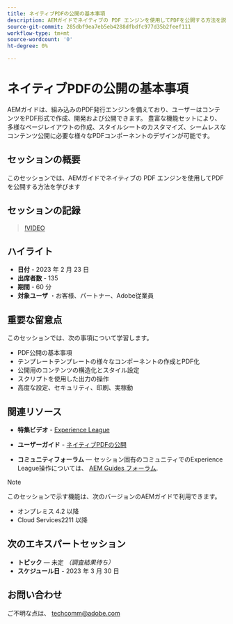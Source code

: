 ```yaml
---
title: ネイティブPDFの公開の基本事項
description: AEMガイドでネイティブの PDF エンジンを使用してPDFを公開する方法を説明します。
source-git-commit: 285dbf9ea7eb5eb4288dfbdfc977d35b2feef111
workflow-type: tm+mt
source-wordcount: '0'
ht-degree: 0%

---
```


# ネイティブPDFの公開の基本事項

AEMガイドは、組み込みのPDF発行エンジンを備えており、ユーザーはコンテンツをPDF形式で作成、開発および公開できます。 豊富な機能セットにより、多様なページレイアウトの作成、スタイルシートのカスタマイズ、シームレスなコンテンツ公開に必要な様々なPDFコンポーネントのデザインが可能です。

## セッションの概要

このセッションでは、AEMガイドでネイティブの PDF エンジンを使用してPDFを公開する方法を学びます

## セッションの記録

>[!VIDEO](https://video.tv.adobe.com/v/3416076/native-pdf?quality=12&learn=on)

## ハイライト

- **日付** - 2023 年 2 月 23 日
- **出席者数** - 135
- **期間** - 60 分
- **対象ユーザ** ・お客様、パートナー、Adobe従業員

## 重要な留意点

このセッションでは、次の事項について学習します。
- PDF公開の基本事項
- テンプレートテンプレートの様々なコンポーネントの作成とPDF化
- 公開用のコンテンツの構造化とスタイル設定
- スクリプトを使用した出力の操作
- 高度な設定、セキュリティ、印刷、実稼動

## 関連リソース

- **特集ビデオ** -  [Experience League](https://experienceleague.adobe.com/docs/experience-manager-guides-learn/videos/advanced-user-guide/overview.html?lang=en)

- **ユーザーガイド** - [ネイティブPDFの公開](https://experienceleague.adobe.com/docs/experience-manager-guides-learn/tutorials/configuring/config-native-pdf-publish/pdf-template.html?lang=en)

- **コミュニティフォーラム**  — セッション固有のコミュニティでのExperience League操作については、  [AEM Guides フォーラム](https://experienceleaguecommunities.adobe.com/t5/experience-manager-guides/bd-p/xml-documentation-discussions).

>[!NOTE]
>
> このセッションで示す機能は、次のバージョンのAEMガイドで利用できます。
> - オンプレミス 4.2 以降
> - Cloud Services2211 以降


## 次のエキスパートセッション

- **トピック**  — 未定 *（調査結果待ち）*
- **スケジュール日** - 2023 年 3 月 30 日

## お問い合わせ

ご不明な点は、 <techcomm@adobe.com>